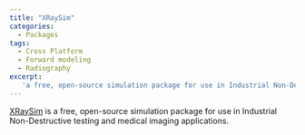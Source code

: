 ```yaml
---
title: "XRaySim"
categories:
  - Packages
tags:
  - Cross Platform
  - Forward modeling
  - Radiography
excerpt:
   'a free, open-source simulation package for use in Industrial Non-Destructive testing and medical imaging applications.'
---
```

[XRaySim](http://xraysim.sourceforge.net/index.htm) is a free, open-source simulation package for use in Industrial Non-Destructive testing and medical imaging applications.
